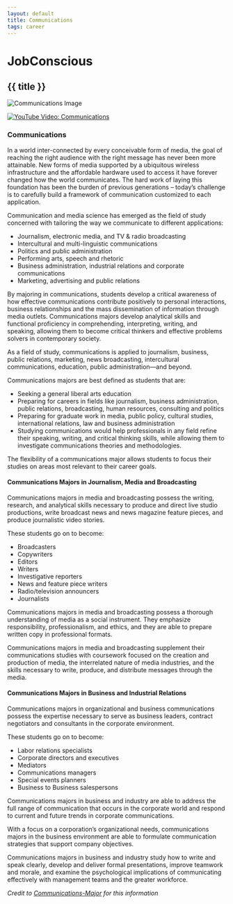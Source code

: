 ```yaml
---
layout: default
title: Communications
tags: career
---
```


# JobConscious

## {{ title }}

![Communications Image](img/image-01.jpg)

[![YouTube Video: Communications](https://img.youtube.com/vi/wVPsIPtRM5U/0.jpg)](https://www.youtube-nocookie.com/embed/wVPsIPtRM5U)

### Communications

In a world inter-connected by every conceivable form of media, the goal of reaching the right audience with the right message has never been more attainable. New forms of media supported by a ubiquitous wireless infrastructure and the affordable hardware used to access it have forever changed how the world communicates. The hard work of laying this foundation has been the burden of previous generations – today’s challenge is to carefully build a framework of communication customized to each application.

Communication and media science has emerged as the field of study concerned with tailoring the way we communicate to different applications:

- Journalism, electronic media, and TV & radio broadcasting  
- Intercultural and multi-linguistic communications  
- Politics and public administration  
- Performing arts, speech and rhetoric  
- Business administration, industrial relations and corporate communications  
- Marketing, advertising and public relations  

By majoring in communications, students develop a critical awareness of how effective communications contribute positively to personal interactions, business relationships and the mass dissemination of information through media outlets. Communications majors develop analytical skills and functional proficiency in comprehending, interpreting, writing, and speaking, allowing them to become critical thinkers and effective problems solvers in contemporary society.

As a field of study, communications is applied to journalism, business, public relations, marketing, news broadcasting, intercultural communications, education, public administration—and beyond.

Communications majors are best defined as students that are:

- Seeking a general liberal arts education  
- Preparing for careers in fields like journalism, business administration, public relations, broadcasting, human resources, consulting and politics  
- Preparing for graduate work in media, public policy, cultural studies, international relations, law and business administration  
- Studying communications would help professionals in any field refine their speaking, writing, and critical thinking skills, while allowing them to investigate communications theories and methodologies.  

The flexibility of a communications major allows students to focus their studies on areas most relevant to their career goals.

#### Communications Majors in Journalism, Media and Broadcasting

Communications majors in media and broadcasting possess the writing, research, and analytical skills necessary to produce and direct live studio productions, write broadcast news and news magazine feature pieces, and produce journalistic video stories.

These students go on to become:

- Broadcasters  
- Copywriters  
- Editors  
- Writers  
- Investigative reporters  
- News and feature piece writers  
- Radio/television announcers  
- Journalists  

Communications majors in media and broadcasting possess a thorough understanding of media as a social instrument. They emphasize responsibility, professionalism, and ethics, and they are able to prepare written copy in professional formats.

Communications majors in media and broadcasting supplement their communications studies with coursework focused on the creation and production of media, the interrelated nature of media industries, and the skills necessary to write, produce, and distribute messages through the media.

#### Communications Majors in Business and Industrial Relations

Communications majors in organizational and business communications possess the expertise necessary to serve as business leaders, contract negotiators and consultants in the corporate environment.

These students go on to become:

- Labor relations specialists  
- Corporate directors and executives  
- Mediators  
- Communications managers  
- Special events planners  
- Business to Business salespersons  

Communications majors in business and industry are able to address the full range of communication that occurs in the corporate world and respond to current and future trends in corporate communications.

With a focus on a corporation’s organizational needs, communications majors in the business environment are able to formulate communication strategies that support company objectives.

Communications majors in business and industry study how to write and speak clearly, develop and deliver formal presentations, improve teamwork and morale, and examine the psychological implications of communicating effectively with management teams and the greater workforce.

*Credit to [Communications-Major](https://www.communications-major.com/) for this information*